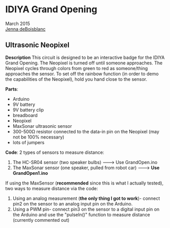 IDIYA Grand Opening
===========

March 2015  
[Jenna deBoisblanc](http://jdeboi.com)

Ultrasonic Neopixel
-------------------

**Description**
This circuit is designed to be an interactive badge for the IDIYA Grand Opening. The Neopixel is turned off until someone approaches. The Neopixel cycles through colors from green to red as someone/thing approaches the sensor. To set off the rainbow function (in order to demo the capabilities of the Neopixel), hold you hand close to the sensor.

**Parts**:
- Arduino
- 9V battery
- 9V battery clip
- breadboard
- Neopixel
- MaxSonar ultrasonic sensor
- 300-500Ω resistor connected to the data-in pin on the Neopixel (may not be 100% necessary)
- lots of jumpers

**Code**:
2 types of sensors to measure distance:

1. The HC-SR04 sensor (two speaker bulbs) ---> Use GrandOpen.ino
2. The MaxSonar sensor (one speaker, pulled from robot car) ---> **Use GrandOpen1.ino**

If using the MaxSensor (**recommended** since this is what I actually tested), two ways to measure distance via the code:

1. Using an analog measurement (**the only thing I got to work**)- connect pin2 on the sensor to an analog input pin on the Arduino.
2. Using a PWM pin- connect pin3 on the sensor to a digital input pin on the Arduino and use the "pulseIn()" function to measure distance (currently commented out) 